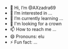 - 👋 Hi, I’m @AXzadra69
- 👀 I’m interested in ...
- 🌱 I’m currently learning ...
- 💞️ I'm looking for a crown
- 📫 How to reach me ...
- 😄 Pronouns: elu
- ⚡ Fun fact: ...

<!---
AXzadra69/AXzadra69 is a ✨ special ✨ repository because its `README.md` (this file) appears on your GitHub profile.
You can click the Preview link to take a look at your changes.
--->
